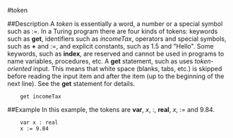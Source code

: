 
#token

##Description
A _token_ is essentially a word, a number or a special symbol such as :=. In a Turing program there are four kinds of tokens: keywords such as **get**, identifiers such as _incomeTax_, operators and special symbols, such as **+** and :=, and explicit constants, such as 1.5 and "Hello". Some keywords, such as **index**, are reserved and cannot be used in programs to name variables, procedures, etc.
A **get** statement, such as
uses _token-oriented_ input. This means that white space (blanks, tabs, etc.) is skipped before reading the input item and after the item (up to the beginning of the next line). See the **get** statement for details.


        get incomeTax
##Example
In this example, the tokens are **var**, _x_, :, **real**, _x_, := and 9.84.


        var x : real
        x := 9.84

